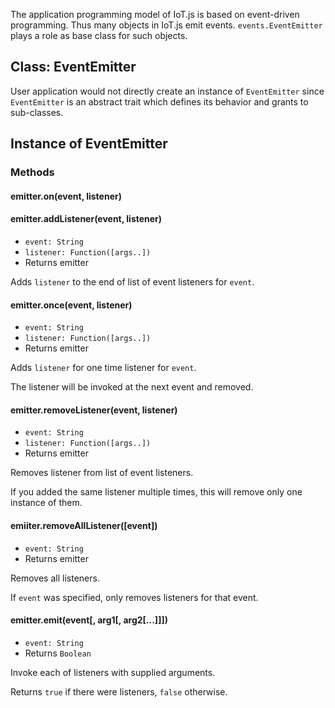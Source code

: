 The application programming model of IoT.js is based on event-driven programming. Thus many objects in IoT.js emit events. `events.EventEmitter` plays a role as base class for such objects.

## Class: EventEmitter
User application would not directly create an instance of `EventEmitter` since `EventEmitter` is an abstract trait which defines its behavior and grants to sub-classes. 

## Instance of EventEmitter

### Methods

#### emitter.on(event, listener)
#### emitter.addListener(event, listener)
* `event: String`
* `listener: Function([args..])`
* Returns emitter

Adds `listener` to the end of list of event listeners for `event`.

#### emitter.once(event, listener)
* `event: String`
* `listener: Function([args..])`
* Returns emitter

Adds `listener` for one time listener for `event`.

The listener will be invoked at the next event and removed.

#### emitter.removeListener(event, listener)
* `event: String`
* `listener: Function([args..])`
* Returns emitter

Removes listener from list of event listeners.

If you added the same listener multiple times, this will remove only one instance of them.
#### emiiter.removeAllListener([event])
* `event: String`
* Returns emitter

Removes all listeners.

If `event` was specified, only removes listeners for that event.

#### emitter.emit(event[, arg1[, arg2[...]]])
* `event: String`
* Returns `Boolean`

Invoke each of listeners with supplied arguments.

Returns `true` if there were listeners, `false` otherwise.

